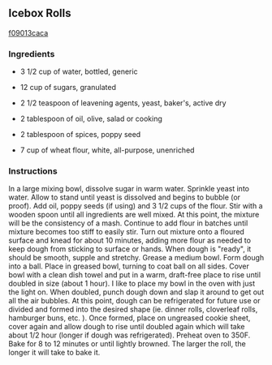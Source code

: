## Icebox Rolls

[f09013caca](http://www.food.com/recipe/icebox-rolls-169880)

### Ingredients

 - 3 1/2 cup of water, bottled, generic

 - 12 cup of sugars, granulated

 - 2 1/2 teaspoon of leavening agents, yeast, baker's, active dry

 - 2 tablespoon of oil, olive, salad or cooking

 - 2 tablespoon of spices, poppy seed

 - 7 cup of wheat flour, white, all-purpose, unenriched

### Instructions

In a large mixing bowl, dissolve sugar in warm water. Sprinkle yeast into water. Allow to stand until yeast is dissolved and begins to bubble (or proof). Add oil, poppy seeds (if using) and 3 1/2 cups of the flour. Stir with a wooden spoon until all ingredients are well mixed. At this point, the mixture will be the consistency of a mash. Continue to add flour in batches until mixture becomes too stiff to easily stir. Turn out mixture onto a floured surface and knead for about 10 minutes, adding more flour as needed to keep dough from sticking to surface or hands. When dough is "ready", it should be smooth, supple and stretchy. Grease a medium bowl. Form dough into a ball. Place in greased bowl, turning to coat ball on all sides. Cover bowl with a clean dish towel and put in a warm, draft-free place to rise until doubled in size (about 1 hour). I like to place my bowl in the oven with just the light on. When doubled, punch dough down and slap it around to get out all the air bubbles. At this point, dough can be refrigerated for future use or divided and formed into the desired shape (ie. dinner rolls, cloverleaf rolls, hamburger buns, etc. ). Once formed, place on ungreased cookie sheet, cover again and allow dough to rise until doubled again which will take about 1/2 hour (longer if dough was refrigerated). Preheat oven to 350F. Bake for 8 to 12 minutes or until lightly browned. The larger the roll, the longer it will take to bake it.